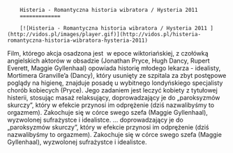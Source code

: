 
        Histeria - Romantyczna historia wibratora / Hysteria 2011 
        =============
        
        [![Histeria - Romantyczna historia wibratora / Hysteria 2011 ](http://vidos.pl/images/player.gif)](http://vidos.pl/histeria-romantyczna-historia-wibratora-hysteria-2011)
        
        
 Film, którego akcja osadzona jest  w epoce wiktoriańskiej, z czołówką angielskich aktorów w obsadzie (Jonathan Pryce, Hugh Dancy, Rupert Everett, Maggie Gyllenhaal) opowiada historię młodego lekarza - idealisty, Mortimera Granville’a (Dancy), który usunięty ze szpitala za zbyt postępowe poglądy na higienę, znajduje posadę u wybitnego londyńskiego specjalisty chorób kobiecych (Pryce). Jego zadaniem jest leczyć kobiety z tytułowej histerii, stosując masaż relaksujący, doprowadzający je do „paroksyzmów skurczy”, który w efekcie przynosi im odprężenie (dziś nazwalibyśmy to orgazmem). Zakochuje się w córce swego szefa (Maggie Gyllenhaal), wyzwolonej sufrażystce i idealistce.   ... doprowadzający je do „paroksyzmów skurczy”, który w efekcie przynosi im odprężenie (dziś nazwalibyśmy to orgazmem). Zakochuje się w córce swego szefa (Maggie Gyllenhaal), wyzwolonej sufrażystce i idealistce.
    